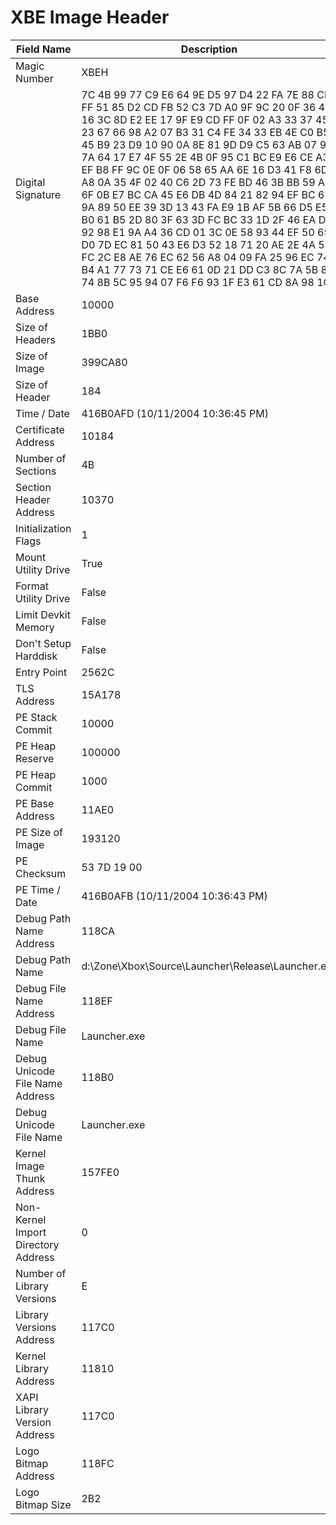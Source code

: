 # XBE Image Header

| Field Name | Description |
|---|---|
| Magic Number | XBEH |
| Digital Signature | 7C 4B 99 77 C9 E6 64 9E D5 97 D4 22 FA 7E 88 CB FF 51 85 D2 CD FB 52 C3 7D A0 9F 9C 20 0F 36 46 16 3C 8D E2 EE 17 9F E9 CD FF 0F 02 A3 33 37 45 23 67 66 98 A2 07 B3 31 C4 FE 34 33 EB 4E C0 B5 45 B9 23 D9 10 90 0A 8E 81 9D D9 C5 63 AB 07 99 7A 64 17 E7 4F 55 2E 4B 0F 95 C1 BC E9 E6 CE A3 EF B8 FF 9C 0E 0F 06 58 65 AA 6E 16 D3 41 F8 6D A8 0A 35 4F 02 40 C6 2D 73 FE BD 46 3B BB 59 A1 6F 0B E7 BC CA 45 E6 DB 4D 84 21 82 94 EF BC 6D 9A 89 50 EE 39 3D 13 43 FA E9 1B AF 5B 66 D5 E5 B0 61 B5 2D 80 3F 63 3D FC BC 33 1D 2F 46 EA D8 92 98 E1 9A A4 36 CD 01 3C 0E 58 93 44 EF 50 65 D0 7D EC 81 50 43 E6 D3 52 18 71 20 AE 2E 4A 58 FC 2C E8 AE 76 EC 62 56 A8 04 09 FA 25 96 EC 74 B4 A1 77 73 71 CE E6 61 0D 21 DD C3 8C 7A 5B 8C 74 8B 5C 95 94 07 F6 F6 93 1F E3 61 CD 8A 98 1C |
| Base Address | 10000 |
| Size of Headers | 1BB0 |
| Size of Image | 399CA80 |
| Size of Header | 184 |
| Time / Date | 416B0AFD (10/11/2004 10:36:45 PM) |
| Certificate Address | 10184 |
| Number of Sections | 4B |
| Section Header Address | 10370 |
| Initialization Flags | 1 |
| Mount Utility Drive | True |
| Format Utility Drive | False |
| Limit Devkit Memory | False |
| Don't Setup Harddisk | False |
| Entry Point | 2562C |
| TLS Address | 15A178 |
| PE Stack Commit | 10000 |
| PE Heap Reserve | 100000 |
| PE Heap Commit | 1000 |
| PE Base Address | 11AE0 |
| PE Size of Image | 193120 |
| PE Checksum | 53 7D 19 00 |
| PE Time / Date | 416B0AFB (10/11/2004 10:36:43 PM) |
| Debug Path Name Address | 118CA |
| Debug Path Name | d:\Zone\Xbox\Source\Launcher\Release\Launcher.exe |
| Debug File Name Address | 118EF |
| Debug File Name | Launcher.exe |
| Debug Unicode File Name Address | 118B0 |
| Debug Unicode File Name | Launcher.exe |
| Kernel Image Thunk Address | 157FE0 |
| Non-Kernel Import Directory Address | 0 |
| Number of Library Versions | E |
| Library Versions Address | 117C0 |
| Kernel Library Address | 11810 |
| XAPI Library Version Address | 117C0 |
| Logo Bitmap Address | 118FC |
| Logo Bitmap Size | 2B2 |
